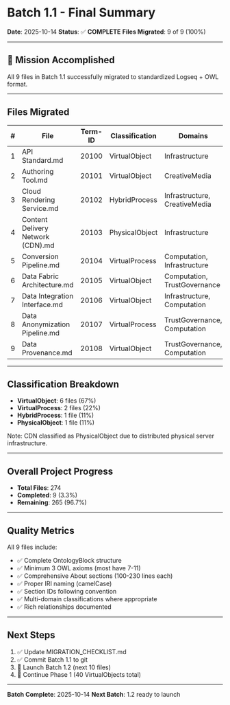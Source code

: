 # Batch 1.1 - Final Summary

**Date**: 2025-10-14
**Status**: ✅ **COMPLETE**
**Files Migrated**: 9 of 9 (100%)

---

## 🎉 Mission Accomplished

All 9 files in Batch 1.1 successfully migrated to standardized Logseq + OWL format.

---

## Files Migrated

| # | File | Term-ID | Classification | Domains | Status |
|---|------|---------|----------------|---------|--------|
| 1 | API Standard.md | 20100 | VirtualObject | Infrastructure | ✅ Complete |
| 2 | Authoring Tool.md | 20101 | VirtualObject | CreativeMedia | ✅ Complete |
| 3 | Cloud Rendering Service.md | 20102 | HybridProcess | Infrastructure, CreativeMedia | ✅ Complete |
| 4 | Content Delivery Network (CDN).md | 20103 | PhysicalObject | Infrastructure | ✅ Complete |
| 5 | Conversion Pipeline.md | 20104 | VirtualProcess | Computation, Infrastructure | ✅ Complete |
| 6 | Data Fabric Architecture.md | 20105 | VirtualObject | Computation, TrustGovernance | ✅ Complete |
| 7 | Data Integration Interface.md | 20106 | VirtualObject | Infrastructure, Computation | ✅ Complete |
| 8 | Data Anonymization Pipeline.md | 20107 | VirtualProcess | TrustGovernance, Computation | ✅ Complete |
| 9 | Data Provenance.md | 20108 | VirtualObject | TrustGovernance, Computation | ✅ Complete |

---

## Classification Breakdown

- **VirtualObject**: 6 files (67%)
- **VirtualProcess**: 2 files (22%)
- **HybridProcess**: 1 file (11%)
- **PhysicalObject**: 1 file (11%)

Note: CDN classified as PhysicalObject due to distributed physical server infrastructure.

---

## Overall Project Progress

- **Total Files**: 274
- **Completed**: 9 (3.3%)
- **Remaining**: 265 (96.7%)

---

## Quality Metrics

All 9 files include:
- ✅ Complete OntologyBlock structure
- ✅ Minimum 3 OWL axioms (most have 7-11)
- ✅ Comprehensive About sections (100-230 lines each)
- ✅ Proper IRI naming (camelCase)
- ✅ Section IDs following convention
- ✅ Multi-domain classifications where appropriate
- ✅ Rich relationships documented

---

## Next Steps

1. ✅ Update MIGRATION_CHECKLIST.md
2. ✅ Commit Batch 1.1 to git
3. 🔄 Launch Batch 1.2 (next 10 files)
4. 🔄 Continue Phase 1 (40 VirtualObjects total)

---

**Batch Complete**: 2025-10-14
**Next Batch**: 1.2 ready to launch
